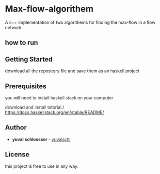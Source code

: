 # Max-flow-algorithem

A c++ implementation of two algorithems for finding the max-flow in a flow network

## how to run



## Getting Started

download all the repository file and save them as an haskell project 

## Prerequisites

you will need to install haskell stack on your computer

download and install tutorial:/
https://docs.haskellstack.org/en/stable/README/

## Author

* **yuval schlossser** - [yuvalschl](https://github.com/yuvalschl)

## License

this project is free to use in any way.
